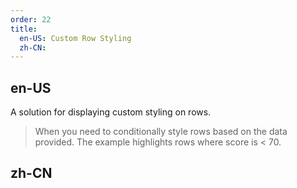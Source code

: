 ```yaml
---
order: 22
title:
  en-US: Custom Row Styling
  zh-CN: 
---
```

## en-US

A solution for displaying custom styling on rows.
> When you need to conditionally style rows based on the data provided.
> The example highlights rows where score is < 70.

## zh-CN